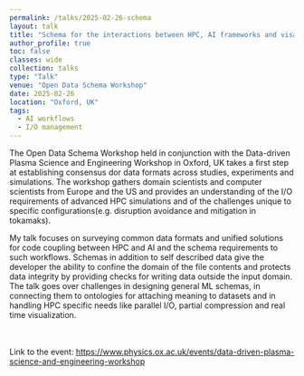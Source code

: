 ```yaml
---
permalink: /talks/2025-02-26-schema
layout: talk
title: "Schema for the interactions between HPC, AI frameworks and visalization"
author_profile: true
toc: false
classes: wide
collection: talks
type: "Talk"
venue: "Open Data Schema Workshop"
date: 2025-02-26
location: "Oxford, UK"
tags:
  - AI workflows
  - I/O management
---
```


The Open Data Schema Workshop held in conjunction with the Data-driven Plasma Science and Engineering Workshop in Oxford, UK takes a first step at establishing consensus dor data formats across studies, experiments and simulations. The workshop gathers domain scientists and computer scientists from Europe and the US and provides an understanding of the I/O requirements of advanced HPC simulations and of the challenges unique to specific configurations(e.g. disruption avoidance and mitigation in tokamaks).

<p class="archive__item-excerpt" itemprop="description">
My talk focuses on surveying common data formats and unified solutions for code coupling between HPC and AI and the schema requirements to such workflows.
Schemas in addition to self described data give the developer the ability to confine the domain of the file contents and protects data integrity by providing checks for writing data outside the input domain.
The talk goes over challenges in designing general ML schemas, in connecting them to ontologies for attaching meaning to datasets and in handling HPC specific needs like parallel I/O, partial compression and real time visualization. 
</p>


<br/><br/>
Link to the event: <a href="https://www.physics.ox.ac.uk/events/data-driven-plasma-science-and-engineering-workshop">https://www.physics.ox.ac.uk/events/data-driven-plasma-science-and-engineering-workshop</a>
